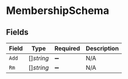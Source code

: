 # MembershipSchema


## Fields

| Field              | Type               | Required           | Description        |
| ------------------ | ------------------ | ------------------ | ------------------ |
| `Add`              | []*string*         | :heavy_minus_sign: | N/A                |
| `Rm`               | []*string*         | :heavy_minus_sign: | N/A                |